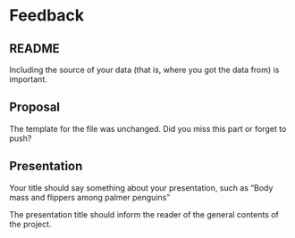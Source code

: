 Feedback
================

## README

Including the source of your data (that is, where you got the data from)
is important.

## Proposal

The template for the file was unchanged. Did you miss this part or
forget to push?

## Presentation

Your title should say something about your presentation, such as “Body
mass and flippers among palmer penguins”

The presentation title should inform the reader of the general contents
of the project.
